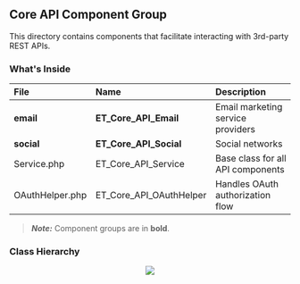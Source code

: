 ## Core API Component Group
This directory contains components that facilitate interacting with 3rd-party REST APIs.
 
### What's Inside
|File|Name|Description|
|:--------|:----------|:----------|
|**email**|**ET_Core_API_Email**|Email marketing service providers|
|**social**|**ET_Core_API_Social**|Social networks|
|Service.php|ET_Core_API_Service|Base class for all API components|
|OAuthHelper.php|ET_Core_API_OAuthHelper|Handles OAuth authorization flow|

> ***Note:*** Component groups are in **bold**.

### Class Hierarchy
<p align="center">
<img src="https://www.dropbox.com/s/lvwes19noua3jtu/2016-11-11_07-29-13-PM.png?dl=1" />
</p>